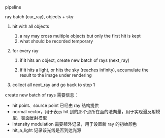 pipeline

ray batch (cur_ray), objects + sky

1. hit with all objects

    1. a ray may cross multiple objects but only the first hit is kept
    2. what should be recorded temporary

2. for every ray

    1. if it hits an object, create new batch of rays (next_ray)

    1. if it hits a light, or hits the sky (reaches infinity), accumulate the result to the image under rendering

3. collect all next_ray and go back to step 1



create new batch of rays 需要信息：

- hit point、source point 已经由 ray 结构提供
- normal vector，用于表示 hit 到的那个点所在面的法向量，用于实现漫反射模型、镜面反射模型
- intensity modulation 需要额外记录，用于设置新 ray 的初始颜色
- hit_a_light 记录该光线是否到达光源







